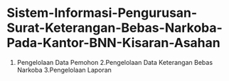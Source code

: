 # Sistem-Informasi-Pengurusan-Surat-Keterangan-Bebas-Narkoba-Pada-Kantor-BNN-Kisaran-Asahan
1. Pengelolaan Data Pemohon 2.Pengelolaan Data Keterangan Bebas Narkoba 3.Pengelolaan Laporan
